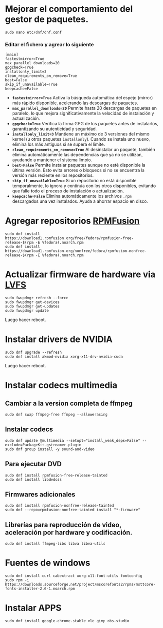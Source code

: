 # Mejorar el comportamiento del gestor de paquetes.
```
sudo nano etc/dnf/dnf.conf
```
### Editar el fichero y agrear lo siguiente
```
[main]
fastestmirror=True
max_parallel_downloads=20
gpgcheck=True
installonly_limit=3
clean_requirements_on_remove=True
best=False
skip_if_unavailable=True
keepcache=False
```

- **`fastestmirror=True`**
  Activa la búsqueda automática del espejo (mirror) más rápido disponible, acelerando las descargas de paquetes.
- **`max_parallel_downloads=20`**
  Permite hasta 20 descargas de paquetes en paralelo, lo que mejora significativamente la velocidad de instalación y actualización.
- **`gpgcheck=True`**
  Verifica la firma GPG de los paquetes antes de instalarlos, garantizando su autenticidad y seguridad.
- **`installonly_limit=3`**
  Mantiene un máximo de 3 versiones del mismo kernel (u otros paquetes `installonly`). Cuando se instala uno nuevo, elimina los más antiguos si se supera el límite.
- **`clean_requirements_on_remove=True`**
  Al desinstalar un paquete, también elimina automáticamente las dependencias que ya no se utilizan, ayudando a mantener el sistema limpio.
- **`best=False`**
  Permite instalar paquetes aunque no esté disponible la última versión. Esto evita errores o bloqueos si no se encuentra la versión más reciente en los repositorios.
- **`skip_if_unavailable=True`**
  Si un repositorio no está disponible temporalmente, lo ignora y continúa con los otros disponibles, evitando que falle todo el proceso de instalación o actualización.
- **`keepcache=False`**
Elimina automáticamente los archivos `.rpm` descargados una vez instalados. Ayuda a ahorrar espacio en disco.

# Agregar repositorios [RPMFusion](rpmfusion.org)
```
sudo dnf install https://download1.rpmfusion.org/free/fedora/rpmfusion-free-release-$(rpm -E %fedora).noarch.rpm
sudo dnf install https://download1.rpmfusion.org/nonfree/fedora/rpmfusion-nonfree-release-$(rpm -E %fedora).noarch.rpm
```
# Actualizar firmware de hardware via [LVFS](https://fwupd.org/)
```
sudo fwupdmgr refresh --force
sudo fwupdmgr get-devices
sudo fwupdmgr get-updates
sudo fwupdmgr update
```
Luego hacer reboot.

# Instalar drivers de NVIDIA
```
sudo dnf upgrade --refresh
sudo dnf install akmod-nvidia xorg-x11-drv-nvidia-cuda
```
Luego hacer reboot.

# Instalar codecs multimedia

## Cambiar a la version completa de ffmpeg
```
sudo dnf swap ffmpeg-free ffmpeg --allowerasing
```

## Instalar codecs
```
sudo dnf update @multimedia --setopt="install_weak_deps=False" --exclude=PackageKit-gstreamer-plugin
sudo dnf group install -y sound-and-video
```

## Para ejecutar DVD
```
sudo dnf install rpmfusion-free-release-tainted
sudo dnf install libdvdcss
```

## Firmwares adicionales
```
sudo dnf install rpmfusion-nonfree-release-tainted
sudo dnf --repo=rpmfusion-nonfree-tainted install "*-firmware"
```
## Librerías para reproducción de video, aceleración por hardware y codificación.
```
sudo dnf install ffmpeg-libs libva libva-utils
```

# Fuentes de windows
```
sudo dnf install curl cabextract xorg-x11-font-utils fontconfig
sudo rpm -i https://downloads.sourceforge.net/project/mscorefonts2/rpms/msttcore-fonts-installer-2.6-1.noarch.rpm
```

# Instalar APPS
```
sudo dnf install google-chrome-stable vlc gimp obs-studio
```